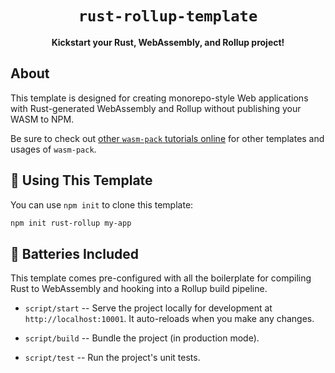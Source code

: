 <div align="center">
  <h1><code>rust-rollup-template</code></h1>
  <strong>Kickstart your Rust, WebAssembly, and Rollup project!</strong>
</div>

## About

This template is designed for creating monorepo-style Web applications with
Rust-generated WebAssembly and Rollup without publishing your WASM to NPM.

Be sure to check out [other `wasm-pack` tutorials online][tutorials] for other
templates and usages of `wasm-pack`.

[tutorials]: https://rustwasm.github.io/docs/wasm-pack/tutorials/index.html

## 🚴 Using This Template

You can use `npm init` to clone this template:

```sh
npm init rust-rollup my-app
```

## 🔋 Batteries Included

This template comes pre-configured with all the boilerplate for compiling Rust
to WebAssembly and hooking into a Rollup build pipeline.

- `script/start` -- Serve the project locally for development at
  `http://localhost:10001`. It auto-reloads when you make any changes.

- `script/build` -- Bundle the project (in production mode).

- `script/test` -- Run the project's unit tests.
